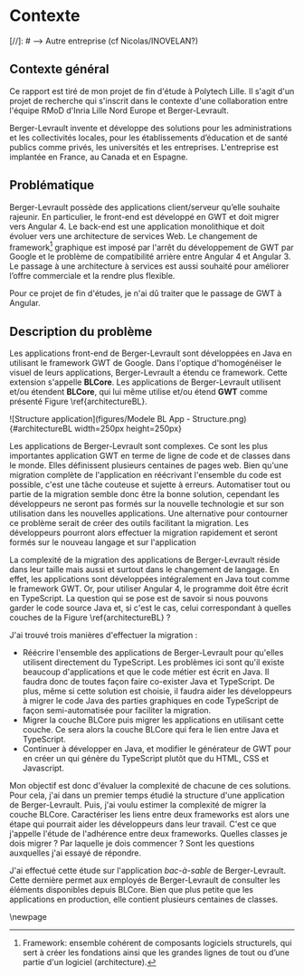 # Contexte

[//]: # --> Autre entreprise (cf Nicolas/INOVELAN?)


## Contexte général

Ce rapport est tiré de mon projet de fin d'étude à Polytech Lille.
Il s'agit d'un projet de recherche qui s'inscrit dans le contexte d'une collaboration entre l'équipe RMoD d'Inria Lille Nord Europe et Berger-Levrault.

Berger-Levrault invente et développe des solutions pour les administrations et les collectivités locales, pour les établissements d’éducation et de santé publics comme privés, les universités et les entreprises.
L'entreprise est implantée en France, au Canada et en Espagne.

## Problématique

Berger-Levrault possède des applications client/serveur qu’elle souhaite rajeunir.
En particulier, le front-end est développé en GWT et doit migrer vers Angular 4.
Le back-end est une application monolithique et doit évoluer vers une architecture de services Web.
Le changement de framework[^framework] graphique est imposé par l'arrêt du développement de GWT
  par Google et le problème de compatibilité arrière entre Angular 4 et Angular 3.
Le passage à une architecture à services est aussi souhaité pour améliorer l’offre commerciale et la rendre plus flexible.

Pour ce projet de fin d'études, je n'ai dû traiter que le passage de GWT à Angular.

## Description du problème

Les applications front-end de Berger-Levrault sont développées en Java en utilisant le framework GWT de Google.
Dans l'optique d'homogénéiser le visuel de leurs applications, Berger-Levrault a étendu ce framework.
Cette extension s'appelle **BLCore**.
Les applications de Berger-Levrault utilisent et/ou étendent **BLCore**, qui lui même utilise et/ou étend **GWT** comme présenté Figure \ref{architectureBL}.

![Structure application](figures/Modele BL App - Structure.png){#architectureBL width=250px height=250px}

Les applications de Berger-Levrault sont complexes.
Ce sont les plus importantes application GWT en terme de ligne de code et de classes dans le monde.
Elles définissent plusieurs centaines de pages web.
Bien qu'une migration complète de l'application en réécrivant l'ensemble du code est possible,
  c'est une tâche couteuse et sujette à erreurs.
Automatiser tout ou partie de la migration semble donc être la bonne solution, cependant les développeurs
  ne seront pas formés sur la nouvelle technologie et sur son utilisation dans les nouvelles applications.
Une alternative pour contourner ce problème serait de créer des outils facilitant la migration.
Les développeurs pourront alors effectuer la migration rapidement et
  seront formés sur le nouveau langage et sur l'application

La complexité de la migration des applications de Berger-Levrault réside dans
  leur taille mais aussi et surtout dans le changement de langage.
En effet, les applications sont développées intégralement en Java tout comme
  le framework GWT.
Or, pour utiliser Angular 4, le programme doit être écrit en TypeScript.
La question qui se pose est de savoir si nous pouvons garder le code source Java et, si c'est le cas, celui correspondant à quelles couches de la Figure \ref{architectureBL} ?

J'ai trouvé trois manières d'effectuer la migration :

- Réécrire l'ensemble des applications de Berger-Levrault pour qu'elles utilisent directement du TypeScript.
  Les problèmes ici sont qu'il existe beaucoup d'applications et que le code métier est écrit en Java.
  Il faudra donc de toutes façon faire co-exister Java et TypeScript.
  De plus, même si cette solution est choisie, il faudra aider les développeurs à migrer le code Java
    des parties graphiques en code TypeScript de façon semi-automatisée pour faciliter la migration.
- Migrer la couche BLCore puis migrer les applications en utilisant cette couche.
  Ce sera alors la couche BLCore qui fera le lien entre Java et TypeScript.
- Continuer à développer en Java, et modifier le générateur de GWT pour en créer un qui
  génère du TypeScript plutôt que du HTML, CSS et Javascript.

Mon objectif est donc d'évaluer la complexité de chacune de ces solutions.
Pour cela, j'ai dans un premier temps étudié la structure d'une application de Berger-Levrault.
Puis, j'ai voulu estimer la complexité de migrer la couche BLCore.
Caractériser les liens entre deux frameworks est alors une étape qui pourrait aider
  les développeurs dans leur travail.
C'est ce que j'appelle l'étude de l'adhérence entre deux frameworks.
Quelles classes je dois migrer ? Par laquelle je dois commencer ? Sont les questions
  auxquelles j'ai essayé de répondre.

J'ai effectué cette étude sur l'application *bac-à-sable* de Berger-Levrault.
Cette dernière permet aux employés de Berger-Levrault de consulter les
  éléments disponibles depuis BLCore.
Bien que plus petite que les applications en production,
  elle contient plusieurs centaines de classes.


[^framework]: Framework: ensemble cohérent de composants logiciels structurels, qui sert à créer les fondations ainsi que les grandes lignes de tout ou d’une partie d'un logiciel (architecture).

\newpage
